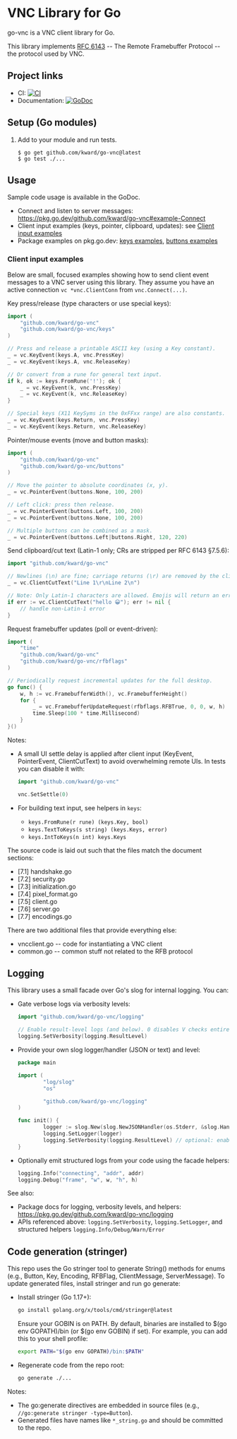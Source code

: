 # VNC Library for Go
go-vnc is a VNC client library for Go.

This library implements [RFC 6143][RFC6143] -- The Remote Framebuffer Protocol
-- the protocol used by VNC.

## Project links
* CI:             [![CI][CIStatus]][CIProject]
* Documentation:  [![GoDoc][GoDocStatus]][GoDoc]

## Setup (Go modules)
1. Add to your module and run tests.

    ```
    $ go get github.com/kward/go-vnc@latest
    $ go test ./...
    ```

## Usage
Sample code usage is available in the GoDoc.

- Connect and listen to server messages: <https://pkg.go.dev/github.com/kward/go-vnc#example-Connect>
- Client input examples (keys, pointer, clipboard, updates): see [Client input examples](#client-input-examples)
- Package examples on pkg.go.dev: [keys examples](https://pkg.go.dev/github.com/kward/go-vnc/keys#pkg-examples), [buttons examples](https://pkg.go.dev/github.com/kward/go-vnc/buttons#pkg-examples)

### Client input examples

Below are small, focused examples showing how to send client event messages to a VNC server using this library. They assume you have an active connection `vc *vnc.ClientConn` from `vnc.Connect(...)`.

Key press/release (type characters or use special keys):

```go
import (
    "github.com/kward/go-vnc"
    "github.com/kward/go-vnc/keys"
)

// Press and release a printable ASCII key (using a Key constant).
_ = vc.KeyEvent(keys.A, vnc.PressKey)
_ = vc.KeyEvent(keys.A, vnc.ReleaseKey)

// Or convert from a rune for general text input.
if k, ok := keys.FromRune('!'); ok {
    _ = vc.KeyEvent(k, vnc.PressKey)
    _ = vc.KeyEvent(k, vnc.ReleaseKey)
}

// Special keys (X11 KeySyms in the 0xFFxx range) are also constants.
_ = vc.KeyEvent(keys.Return, vnc.PressKey)
_ = vc.KeyEvent(keys.Return, vnc.ReleaseKey)
```

Pointer/mouse events (move and button masks):

```go
import (
    "github.com/kward/go-vnc"
    "github.com/kward/go-vnc/buttons"
)

// Move the pointer to absolute coordinates (x, y).
_ = vc.PointerEvent(buttons.None, 100, 200)

// Left click: press then release.
_ = vc.PointerEvent(buttons.Left, 100, 200)
_ = vc.PointerEvent(buttons.None, 100, 200)

// Multiple buttons can be combined as a mask.
_ = vc.PointerEvent(buttons.Left|buttons.Right, 120, 220)
```

Send clipboard/cut text (Latin-1 only; CRs are stripped per RFC 6143 §7.5.6):

```go
import "github.com/kward/go-vnc"

// Newlines (\n) are fine; carriage returns (\r) are removed by the client.
_ = vc.ClientCutText("Line 1\r\nLine 2\n")

// Note: Only Latin-1 characters are allowed. Emojis will return an error.
if err := vc.ClientCutText("hello 😀"); err != nil {
    // handle non-Latin-1 error
}
```

Request framebuffer updates (poll or event-driven):

```go
import (
    "time"
    "github.com/kward/go-vnc"
    "github.com/kward/go-vnc/rfbflags"
)

// Periodically request incremental updates for the full desktop.
go func() {
    w, h := vc.FramebufferWidth(), vc.FramebufferHeight()
    for {
        _ = vc.FramebufferUpdateRequest(rfbflags.RFBTrue, 0, 0, w, h)
        time.Sleep(100 * time.Millisecond)
    }
}()
```

Notes:
- A small UI settle delay is applied after client input (KeyEvent, PointerEvent, ClientCutText) to avoid overwhelming remote UIs. In tests you can disable it with:

  ```go
  import "github.com/kward/go-vnc"

  vnc.SetSettle(0)
  ```

- For building text input, see helpers in `keys`:
  - `keys.FromRune(r rune) (keys.Key, bool)`
  - `keys.TextToKeys(s string) (keys.Keys, error)`
  - `keys.IntToKeys(n int) keys.Keys`

The source code is laid out such that the files match the document sections:

- [7.1] handshake.go
- [7.2] security.go
- [7.3] initialization.go
- [7.4] pixel_format.go
- [7.5] client.go
- [7.6] server.go
- [7.7] encodings.go

There are two additional files that provide everything else:

- vncclient.go -- code for instantiating a VNC client
- common.go -- common stuff not related to the RFB protocol


<!--- Links -->
[RFC6143]: http://tools.ietf.org/html/rfc6143

[CIProject]: https://github.com/kward/go-vnc/actions/workflows/go.yml
[CIStatus]: https://github.com/kward/go-vnc/actions/workflows/go.yml/badge.svg?branch=master

[GoDoc]: https://pkg.go.dev/github.com/kward/go-vnc
[GoDocStatus]: https://pkg.go.dev/badge/github.com/kward/go-vnc.svg

## Logging

This library uses a small facade over Go's slog for internal logging. You can:

- Gate verbose logs via verbosity levels:

    ```go
    import "github.com/kward/go-vnc/logging"

    // Enable result-level logs (and below). 0 disables V checks entirely.
    logging.SetVerbosity(logging.ResultLevel)
    ```

- Provide your own slog logger/handler (JSON or text) and level:

    ```go
    package main

    import (
            "log/slog"
            "os"

            "github.com/kward/go-vnc/logging"
    )

    func init() {
            logger := slog.New(slog.NewJSONHandler(os.Stderr, &slog.HandlerOptions{Level: slog.LevelInfo}))
            logging.SetLogger(logger)
            logging.SetVerbosity(logging.ResultLevel) // optional: enable verbose gated logs
    }
    ```

- Optionally emit structured logs from your code using the facade helpers:

    ```go
    logging.Info("connecting", "addr", addr)
    logging.Debug("frame", "w", w, "h", h)
    ```

See also:

- Package docs for logging, verbosity levels, and helpers: <https://pkg.go.dev/github.com/kward/go-vnc/logging>
- APIs referenced above: `logging.SetVerbosity`, `logging.SetLogger`, and structured helpers `logging.Info/Debug/Warn/Error`

## Code generation (stringer)

This repo uses the Go stringer tool to generate String() methods for enums (e.g., Button, Key, Encoding, RFBFlag, ClientMessage, ServerMessage). To update generated files, install stringer and run go generate:

- Install stringer (Go 1.17+):

    ```bash
    go install golang.org/x/tools/cmd/stringer@latest
    ```

    Ensure your GOBIN is on PATH. By default, binaries are installed to $(go env GOPATH)/bin (or $(go env GOBIN) if set). For example, you can add this to your shell profile:

    ```bash
    export PATH="$(go env GOPATH)/bin:$PATH"
    ```

- Regenerate code from the repo root:

    ```bash
    go generate ./...
    ```

Notes:
- The go:generate directives are embedded in source files (e.g., `//go:generate stringer -type=Button`).
- Generated files have names like `*_string.go` and should be committed to the repo.

